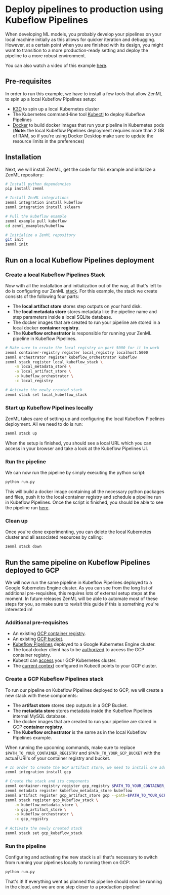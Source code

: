 # Deploy pipelines to production using Kubeflow Pipelines

When developing ML models, you probably develop your pipelines on your local machine initially as this allows for 
quicker iteration and debugging. However, at a certain point when you are finished with its design, you might want to 
transition to a more production-ready setting and deploy the pipeline to a more robust environment.

You can also watch a video of this example [here](https://www.youtube.com/watch?v=b5TXRYkdL3w).

## Pre-requisites

In order to run this example, we have to install a few tools that allow ZenML to spin up a local Kubeflow Pipelines 
setup:

* [K3D](https://k3d.io/v5.2.1/#installation) to spin up a local Kubernetes cluster
* The Kubernetes command-line tool [Kubectl](https://kubernetes.io/docs/tasks/tools/#kubectl) to deploy 
Kubeflow Pipelines
* [Docker](https://docs.docker.com/get-docker/) to build docker images that run your pipeline in Kubernetes 
pods (**Note**: the local Kubeflow Pipelines deployment requires more than 2 GB of RAM, so if you're using 
Docker Desktop make sure to update the resource limits in the preferences)


## Installation

Next, we will install ZenML, get the code for this example and initialize a ZenML repository:

```bash
# Install python dependencies
pip install zenml

# Install ZenML integrations
zenml integration install kubeflow  
zenml integration install sklearn  

# Pull the kubeflow example
zenml example pull kubeflow
cd zenml_examples/kubeflow

# Initialize a ZenML repository
git init
zenml init
```

## Run on a local Kubeflow Pipelines deployment

### Create a local Kubeflow Pipelines Stack

Now with all the installation and initialization out of the way, all that's left to do is configuring our 
ZenML [stack](https://docs.zenml.io/core-concepts). For this example, the stack we create consists of the 
following four parts:
* The **local artifact store** stores step outputs on your hard disk. 
* The **local metadata store** stores metadata like the pipeline name and step parameters inside a local SQLite database.
* The docker images that are created to run your pipeline are stored in a local docker **container registry**.
* The **Kubeflow orchestrator** is responsible for running your ZenML pipeline in Kubeflow Pipelines.

```bash
# Make sure to create the local registry on port 5000 for it to work 
zenml container-registry register local_registry localhost:5000
zenml orchestrator register kubeflow_orchestrator kubeflow
zenml stack register local_kubeflow_stack \
    -m local_metadata_store \
    -a local_artifact_store \
    -o kubeflow_orchestrator \
    -c local_registry

# Activate the newly created stack
zenml stack set local_kubeflow_stack
```

### Start up Kubeflow Pipelines locally
ZenML takes care of setting up and configuring the local Kubeflow Pipelines deployment. All we need to do is run:
```bash
zenml stack up
```
When the setup is finished, you should see a local URL which you can access in your browser and take a look at the 
Kubeflow Pipelines UI.


### Run the pipeline
We can now run the pipeline by simply executing the python script:

```bash
python run.py
```

This will build a docker image containing all the necessary python packages and files, push it to the local container 
registry and schedule a pipeline run in Kubeflow Pipelines.
Once the script is finished, you should be able to see the pipeline run [here](http://localhost:8080/#/runs).

### Clean up
Once you're done experimenting, you can delete the local Kubernetes cluster and all associated resources by calling:

```bash
zenml stack down
```

## Run the same pipeline on Kubeflow Pipelines deployed to GCP

We will now run the same pipeline in Kubeflow Pipelines deployed to a Google Kubernetes Engine cluster. 
As you can see from the long list of additional pre-requisites, this requires lots of external setup steps at the 
moment. In future releases ZenML will be able to automate most of these steps for you, so make sure to revisit this 
guide if this is something you're interested in!

### Additional pre-requisites

* An existing [GCP container registry](https://cloud.google.com/container-registry/docs).
* An existing [GCP bucket](https://cloud.google.com/storage/docs/creating-buckets).
* [Kubeflow Pipelines](https://www.kubeflow.org/docs/distributions/gke/deploy/overview/) deployed to a Google 
Kubernetes Engine cluster.
* The local docker client has to be [authorized](https://cloud.google.com/container-registry/docs/advanced-authentication) 
to access the GCP container registry.
* Kubectl can [access](https://cloud.google.com/kubernetes-engine/docs/how-to/cluster-access-for-kubectl) your GCP 
Kubernetes cluster.
* The [current context](https://kubernetes.io/docs/reference/kubectl/cheatsheet/#kubectl-context-and-configuration) 
configured in Kubectl points to your GCP cluster. 

### Create a GCP Kubeflow Pipelines stack

To run our pipeline on Kubeflow Pipelines deployed to GCP, we will create a new stack with these components:
* The **artifact store** stores step outputs in a GCP Bucket. 
* The **metadata store** stores metadata inside the Kubeflow Pipelines internal MySQL database.
* The docker images that are created to run your pipeline are stored in GCP **container registry**.
* The **Kubeflow orchestrator** is the same as in the local Kubeflow Pipelines example.

When running the upcoming commands, make sure to replace `$PATH_TO_YOUR_CONTAINER_REGISTRY` and 
`$PATH_TO_YOUR_GCP_BUCKET` with the actual URI's of your container registry and bucket.

```bash
# In order to create the GCP artifact store, we need to install one additional ZenML integration:
zenml integration install gcp

# Create the stack and its components
zenml container-registry register gcp_registry $PATH_TO_YOUR_CONTAINER_REGISTRY
zenml metadata register kubeflow_metadata_store kubeflow
zenml artifact register gcp_artifact_store gcp --path=$PATH_TO_YOUR_GCP_BUCKET
zenml stack register gcp_kubeflow_stack \
    -m kubeflow_metadata_store \
    -a gcp_artifact_store \
    -o kubeflow_orchestrator \
    -c gcp_registry
    
# Activate the newly created stack
zenml stack set gcp_kubeflow_stack
```

### Run the pipeline

Configuring and activating the new stack is all that's necessary to switch from running your pipelines locally 
to running them on GCP:

```bash
python run.py
```

That's it! If everything went as planned this pipeline should now be running in the cloud, and we are one step 
closer to a production pipeline!
